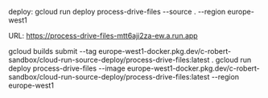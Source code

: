 deploy:
gcloud run deploy process-drive-files --source .  --region europe-west1   


URL:
https://process-drive-files-mtt6aji2za-ew.a.run.app

gcloud builds submit --tag europe-west1-docker.pkg.dev/c-robert-sandbox/cloud-run-source-deploy/process-drive-files:latest .
gcloud run deploy process-drive-files --image europe-west1-docker.pkg.dev/c-robert-sandbox/cloud-run-source-deploy/process-drive-files:latest  --region europe-west1